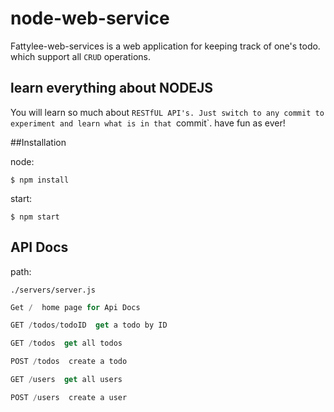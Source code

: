 # node-web-service

Fattylee-web-services is a web application for keeping track of one's todo. which support all `CRUD` operations.

## learn everything about NODEJS

You will learn so much about `RESTfUL API's. Just switch to any commit to experiment and learn what is in that `commit`. have fun as ever!

##Installation

node:

```shell
$ npm install
```
start:

```shell
$ npm start
```

## API Docs 

path:

 `./servers/server.js`
 
 ```js
 Get /  home page for Api Docs
 ```
 
 ```js
 GET /todos/todoID  get a todo by ID
 ```
 
 ```js
 GET /todos  get all todos
 ```
 
 ```js
 POST /todos  create a todo
 ```
 
  ```js
 GET /users  get all users 
 ```
 
 ```js
 POST /users  create a user
 ```
 
